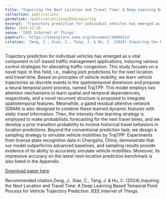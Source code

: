 ```yaml
---
title: "Inquiring the Next Location and Travel Time: A Deep Learning Based Temporal Point Process for Vehicle Trajectory Prediction"
collection: publications
permalink: /publication/zeng2024inquiring
excerpt: 'Trajectory prediction for individual vehicles has emerged as a vital component in IoT-based traffic management applications, inducing various control strategies for alleviating traffic congestion. This study focuses on a novel topic in this field, i.e., making joint predictions for the next location and travel time. Based on principles of vehicle mobility, we learn vehicle trajectories as discrete events in the spatiotemporal dimension and propose a neural temporal point process, named TrajTPP. This model employs two attention mechanisms to learn spatial and temporal dependencies, respectively, and a novel recurrent structure is proposed to integrate spatiotemporal features. Meanwhile, a gated residual attentive network (GRAN) is also designed to combine these learned dynamic features with static travel information. Then, the intensity-free learning strategy is employed to make probabilistic forecasting for the next travel times, and we develop a prior transition probability to involve historical travel behaviors in location predictions. Beyond the conventional prediction task, we design a sampling strategy to simulate vehicle mobilities by TrajTPP. Experiments from license plate recognition data in Changsha, China, demonstrate that our model outperforms advanced baselines, and sampling results provide evidence of its ability to accurately simulate vehicle mobilities. Moreover, its impressive accuracy on the latest next-location prediction benchmark is also listed in the Appendix.'
date: 2024-12-26
venue: 'IEEE Internet of Things'
paperurl: 'https://ieeexplore.ieee.org/document/10004214'
citation: 'Zeng, J., Xiao, C., Tang, J. & Hu, C. (2024).Inquiring the Next Location and Travel Time: A Deep Learning Based Temporal Point Process for Vehicle Trajectory Prediction. IEEE Internet of Things.'
---
```

Trajectory prediction for individual vehicles has emerged as a vital component in IoT-based traffic management applications, inducing various control strategies for alleviating traffic congestion. This study focuses on a novel topic in this field, i.e., making joint predictions for the next location and travel time. Based on principles of vehicle mobility, we learn vehicle trajectories as discrete events in the spatiotemporal dimension and propose a neural temporal point process, named TrajTPP. This model employs two attention mechanisms to learn spatial and temporal dependencies, respectively, and a novel recurrent structure is proposed to integrate spatiotemporal features. Meanwhile, a gated residual attentive network (GRAN) is also designed to combine these learned dynamic features with static travel information. Then, the intensity-free learning strategy is employed to make probabilistic forecasting for the next travel times, and we develop a prior transition probability to involve historical travel behaviors in location predictions. Beyond the conventional prediction task, we design a sampling strategy to simulate vehicle mobilities by TrajTPP. Experiments from license plate recognition data in Changsha, China, demonstrate that our model outperforms advanced baselines, and sampling results provide evidence of its ability to accurately simulate vehicle mobilities. Moreover, its impressive accuracy on the latest next-location prediction benchmark is also listed in the Appendix.

[Download paper here](http://SunderlandAJ-1130.github.io/files/zeng2022modeling.pdf)

Recommended citation:Zeng, J., Xiao, C., Tang, J. & Hu, C. (2024).Inquiring the Next Location and Travel Time: A Deep Learning Based Temporal Point Process for Vehicle Trajectory Prediction. IEEE Internet of Things.

